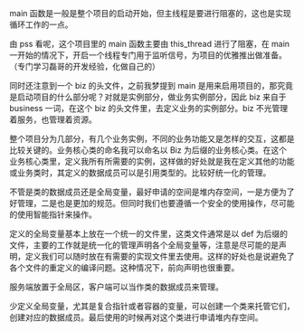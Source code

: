 main 函数是一般是整个项目的启动开始，但主线程是要进行阻塞的，这也是实现循环工作的一点。

由 pss 看呢，这个项目里的 main 函数主要由 this_thread 进行了阻塞，在 main 一开始的情况下，开启一个线程专门用于监听信号，为项目的优雅推出做准备。（专门学习磊哥的开发经验，化做自己的）

同时还注意到一个 biz 的头文件，之前我梦提到 main 是用来启用项目的，那究竟是启动项目的什么部分呢？对就是实例部分，做业务实例部分，因此 biz 来自于 business 一词，在这个 biz 的头文件里，去定义业务的实例部分。biz 不光管理着服务，也管理着资源。

整个项目分为几部分，有几个业务实例，不同的业务功能又是怎样的交互，这都是比较关键的。业务核心类的命名我可以命名以 Biz 为后缀的业务核心类。在这个业务核心类里，定义我所有所需要的实例，这样做的好处就是我在定义其他的功能或业务类时，其定义的数据成员可以是引用类型的。比较好统一化的管理。

不管是类的数据成员还是全局变量，最好申请的空间是堆内存空间，一是方便为了好管理，二是也是更加的规范。但同时我们也要遵循一个安全的使用操作，尽可能的使用智能指针来操作。

定义的全局变量基本上放在一个统一的文件里，这类文件通常是以 def 为后缀的文件，主要的工作就是统一化的管理声明各个全局变量等，注意是尽可能的是声明，定义我们可以随时放在有需要的实现文件里去使用。这样的好处也是说避免了各个文件的重定义的编译问题。这种情况下，前向声明也很重要。

服务端放置于全局区，客户端可以当作类的数据成员来管理。

少定义全局变量，尤其是复合指针或者容器的变量，可以创建一个类来托管它们，创建对应的数据成员。最后使用的时候再对这个类进行申请堆内存空间。



